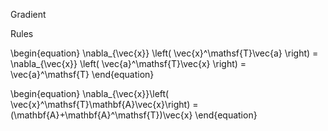 Gradient

Rules

\begin{equation}
\nabla_{\vec{x}} \left( \vec{x}^\mathsf{T}\vec{a} \right) = \nabla_{\vec{x}} \left( \vec{a}^\mathsf{T}\vec{x} \right) = \vec{a}^\mathsf{T}
\end{equation}

\begin{equation}
\nabla_{\vec{x}}\left( \vec{x}^\mathsf{T}\mathbf{A}\vec{x}\right) = (\mathbf{A}+\mathbf{A}^\mathsf{T})\vec{x}
\end{equation}